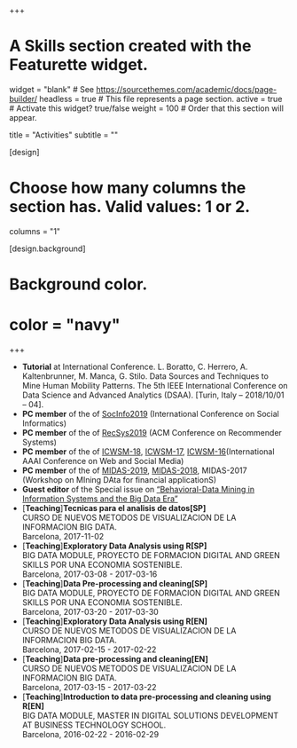 +++
# A Skills section created with the Featurette widget.
widget = "blank"  # See https://sourcethemes.com/academic/docs/page-builder/
headless = true  # This file represents a page section.
active = true  # Activate this widget? true/false
weight = 100  # Order that this section will appear.

title = "Activities"
subtitle = ""


[design]
  # Choose how many columns the section has. Valid values: 1 or 2.
  columns = "1"


[design.background]  
#  Background color.
#  color = "navy"
  
+++

- **Tutorial** at International Conference. L. Boratto, C. Herrero, A. Kaltenbrunner, M. Manca, G. Stilo. Data Sources and Techniques to Mine Human Mobility Patterns. The 5th IEEE International Conference on Data Science and Advanced Analytics (DSAA). [Turin, Italy – 2018/10/01 – 04].
- **PC member** of the of [SocInfo2019](https://socinfo2019.qcri.org) (International Conference on Social Informatics)
- **PC member** of the of [RecSys2019](https://recsys.acm.org/recsys19/) (ACM Conference on Recommender Systems) 
- **PC member** of the of [ICWSM-18](https://www.icwsm.org/2018/index.php), [ICWSM-17](https://www.icwsm.org/2017/index.php), [ICWSM-16](https://www.icwsm.org/2016/index.php)(International AAAI Conference on Web and Social Media)
- **PC member** of the of [MIDAS-2019](http://www.wikicfp.com/cfp/servlet/event.showcfp?eventid=89822&copyownerid=88467), [MIDAS-2018](http://www.wikicfp.com/cfp/servlet/event.showcfp?eventid=76127&copyownerid=88467), MIDAS-2017 (Workshop on MIning DAta for financial applicationS)
- **Guest editor** of the Special issue on [“Behavioral-Data Mining in Information Systems and the Big Data Era”](http://sites.unica.it/bdm-isf/guest-editors/)
- [**Teaching**]**Tecnicas para el analisis de datos[SP]**  
CURSO DE NUEVOS METODOS DE VISUALIZACION DE LA INFORMACION BIG DATA.  
Barcelona, 2017-11-02
- [**Teaching**]**Exploratory Data Analysis using R[SP]**  
BIG DATA MODULE, PROYECTO DE FORMACION DIGITAL AND GREEN SKILLS POR UNA ECONOMIA SOSTENIBLE.  
Barcelona, 2017-03-08 - 2017-03-16
- [**Teaching**]**Data Pre-processing and cleaning[SP]**  
BIG DATA MODULE, PROYECTO DE FORMACION DIGITAL AND GREEN SKILLS POR UNA ECONOMIA SOSTENIBLE.  
Barcelona, 2017-03-20 - 2017-03-30
- [**Teaching**]**Exploratory Data Analysis using R[EN]**  
CURSO DE NUEVOS METODOS DE VISUALIZACION DE LA INFORMACION BIG DATA.  
Barcelona, 2017-02-15 - 2017-02-22
- [**Teaching**]**Data pre-processing and cleaning[EN]**  
CURSO DE NUEVOS METODOS DE VISUALIZACION DE LA INFORMACION BIG DATA.    
Barcelona, 2017-03-15 - 2017-03-22
- [**Teaching**]**Introduction to data pre-processing and cleaning using R[EN]**  
BIG DATA MODULE, MASTER IN DIGITAL SOLUTIONS DEVELOPMENT AT BUSINESS TECHNOLOGY SCHOOL.  
Barcelona, 2016-02-22 - 2016-02-29
